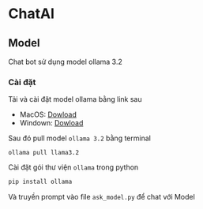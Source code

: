 # ChatAI
## Model
Chat bot sử dụng model ollama 3.2
### Cài đặt
Tải và cài đặt model ollama bằng link sau
- MacOS: [Dowload](https://ollama.com/download/Ollama-darwin.zip)
- Windown: [Dowload](https://ollama.com/download/OllamaSetup.exe)

 Sau đó pull model `ollama 3.2` bằng terminal
 ```
 ollama pull llama3.2
 ```
Cài đặt gói thư viện `ollama` trong python
```python
pip install ollama
```
Và truyền prompt vào file `ask_model.py` để chat với Model
